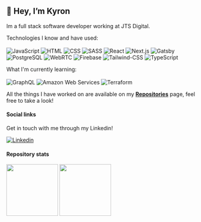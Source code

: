 ## 👋 Hey, I’m **Kyron**

Im a full stack software developer working at JTS Digital.

Technologies I know and have used:
<br><br>
![JavaScript](https://img.shields.io/badge/javascript-%23323330.svg?style=for-the-badge&logo=javascript&logoColor=%23F7DF1E)
![HTML](https://img.shields.io/badge/-HTML-E34F26?logo=HTML5&logoColor=white&style=for-the-badge)
![CSS](https://img.shields.io/badge/-CSS-1572B6?logo=CSS3&logoColor=white&style=for-the-badge)
![SASS](https://img.shields.io/badge/-SASS-CC6699?logo=SASS&logoColor=white&style=for-the-badge)
![React](https://img.shields.io/badge/-ReactJs-61DAFB?logo=react&logoColor=black&style=for-the-badge)
![Next.js](https://img.shields.io/badge/-Next.js-000000?logo=Next.js&logoColor=white&style=for-the-badge)
![Gatsby](https://img.shields.io/badge/-Gatsby-663399?logo=Gatsby&logoColor=white&style=for-the-badge)
![PostgreSQL](https://img.shields.io/badge/-POSTGRESQL-4169E1?logo=PostgreSQL&logoColor=white&style=for-the-badge)
![WebRTC](https://img.shields.io/badge/webRTC-%23323330.svg?style=for-the-badge&logo=WebRTC&logoColor=%#333333)
![Firebase](https://img.shields.io/badge/-Firebase-FFCA28?logo=Firebase&logoColor=black&style=for-the-badge)
![Tailwind-CSS](https://img.shields.io/badge/-Tailwind-06B6D4?logo=Tailwind-CSS&logoColor=white&style=for-the-badge)
![TypeScript](https://img.shields.io/badge/-TypeScript-3178C6?logo=TypeScript&logoColor=white&style=for-the-badge)


What I'm currently learning:
<br><br>
![GraphQL](https://img.shields.io/badge/GraphQL-E10098.svg?style=for-the-badge&logo=GraphQL&logoColor=%#E10098)
![Amazon Web Services](https://img.shields.io/badge/-Amazon%20Web%20Services-232F3E?logo=Amazon-AWS&logoColor=white&style=for-the-badge)
![Terraform](https://img.shields.io/badge/-Terraform-7B42BC?logo=Terraform&logoColor=white&style=for-the-badge)


All the things I have worked on are available on my **[Repositories](https://github.com/kyron321?tab=repositories)** page, feel free to take a look! 


#### Social links

Get in touch with me through my Linkedin!

[![Linkedin](https://img.shields.io/badge/linkedin-0077B5?style=for-the-badge&logo=linkedin&logoColor=white)](https://www.linkedin.com/in/kyron-smith-0b85a8255/)

#### Repository stats

<div>
  <img height="135px" src="https://github-readme-stats-sigma-five.vercel.app/api?username=kyron321&theme=nord&show_icons=true&hide_title=true&hide_border=true&hide_rank=true&include_all_commits=true&count_private=true&line_height=21">
  <img height="135px" src="https://github-readme-stats-sigma-five.vercel.app/api/top-langs/?username=kyron321&theme=nord&&hide_title=true&hide_border=true&layout=compact&langs_count=8">
</div>










